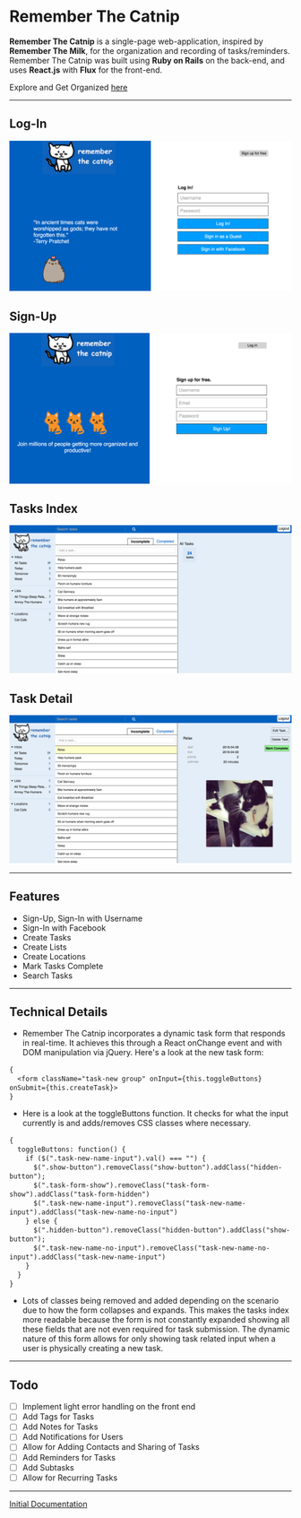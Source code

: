 # Remember The Catnip

**Remember The Catnip** is a single-page web-application, inspired by **Remember The Milk**, for the organization and recording of tasks/reminders. Remember The Catnip was built using **Ruby on Rails** on the back-end, and uses **React.js** with **Flux** for the front-end.

Explore and Get Organized [here](http://remember-the-catnip.herokuapp.com)

---

## Log-In
![login](/docs/screenshots/login.png)

## Sign-Up
![sign-up](/docs/screenshots/signup.png)

## Tasks Index
![index](/docs/screenshots/tasksindex.png)

## Task Detail
![detail](/docs/screenshots/taskdetail.png)

---
## Features
 * Sign-Up, Sign-In with Username
 * Sign-In with Facebook
 * Create Tasks
 * Create Lists
 * Create Locations
 * Mark Tasks Complete
 * Search Tasks

---
## Technical Details
 * Remember The Catnip incorporates a dynamic task form that responds in real-time.  It achieves this through a React onChange event and with DOM manipulation via jQuery.  Here's a look at the new task form:

```
{
  <form className="task-new group" onInput={this.toggleButtons} onSubmit={this.createTask}>
}

```

* Here is a look at the toggleButtons function.  It checks for what the input currently is and adds/removes CSS classes where necessary.

```
{
  toggleButtons: function() {
    if ($(".task-new-name-input").val() === "") {
      $(".show-button").removeClass("show-button").addClass("hidden-button");
      $(".task-form-show").removeClass("task-form-show").addClass("task-form-hidden")
      $(".task-new-name-input").removeClass("task-new-name-input").addClass("task-new-name-no-input")
    } else {
      $(".hidden-button").removeClass("hidden-button").addClass("show-button");
      $(".task-new-name-no-input").removeClass("task-new-name-no-input").addClass("task-new-name-input")
    }
  }
}
```
* Lots of classes being removed and added depending on the scenario due to how the form collapses and expands.  This makes the tasks index more readable because the form is not constantly expanded showing all these fields that are not even required for task submission.  The dynamic nature of this form allows for only showing task related input when a user is physically creating a new task.

---
## Todo
 - [ ] Implement light error handling on the front end
 - [ ] Add Tags for Tasks
 - [ ] Add Notes for Tasks
 - [ ] Add Notifications for Users
 - [ ] Allow for Adding Contacts and Sharing of Tasks
 - [ ] Add Reminders for Tasks
 - [ ] Add Subtasks
 - [ ] Allow for Recurring Tasks

---
[Initial Documentation](/docs/README.md)
